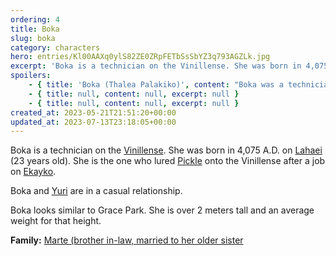 ```yaml
---
ordering: 4
title: Boka
slug: boka
category: characters
hero: entries/Kl00AAXq0ylS82ZE0ZRpFETbSsSbYZ3q793AGZLk.jpg
excerpt: 'Boka is a technician on the Vinillense. She was born in 4,075 A.D. on Lahaei (23 years old). She is...'
spoilers:
    - { title: 'Boka (Thalea Palakiko)', content: "Boka was a technician on the [Vinillense](/category/spaceships/vinillense). She was born in 4,075 A.D. on [Lahaei](/category/planets-cities/lahaei) and died in 4,098 A.D. (23 years old) in [Damotan](/category/planets-cities/damotan), [Velopa](/category/planets-cities/velopa). [Mary](/category/characters/mary) pulled the [bolt pistol](/category/tech-futurism/bolts) trigger that killed her, but was being controlled by [Kemba Tiran](/category/characters/bluebell) at the time.\r\n\r\nBoka and [Yuri](/category/characters/yuri) were in a casual relationship. She was the one who lured [Pickle](/category/characters/pickle) onto the [Vinillense](/category/spaceships/vinillense) after a job on [Ekayko](/category/planets-cities/ekayko).\r\n\r\nBoka looked similar to Grace Park. She was over 2 meters tall and an average weight for that height.\r\n\r\n**Family:** [Marte Puccar (brother in-law, married to her older sister](/category/characters/marte)\r\n\r\n**Pronunciation:**\r\n- thuh lee’ eh\r\n- pahl’ eh kee ko", excerpt: 'Boka was a technician on the Vinillense. She was born in 4,075 A.D. on Lahaei and died in 4,098 A.D....' }
    - { title: null, content: null, excerpt: null }
    - { title: null, content: null, excerpt: null }
created_at: 2023-05-21T21:51:20+00:00
updated_at: 2023-07-13T23:18:05+00:00
---
```

Boka is a technician on the [Vinillense](/category/spaceships/vinillense). She was born in 4,075 A.D. on [Lahaei](/category/planets-cities/lahaei) (23 years old). She is the one who lured [Pickle](/category/characters/pickle) onto the Vinillense after a job on [Ekayko](/category/planets-cities/ekayko).

Boka and [Yuri](/category/characters/yuri) are in a casual relationship.

Boka looks similar to Grace Park. She is over 2 meters tall and an average weight for that height.

**Family:** [Marte (brother in-law, married to her older sister](/category/characters/marte)